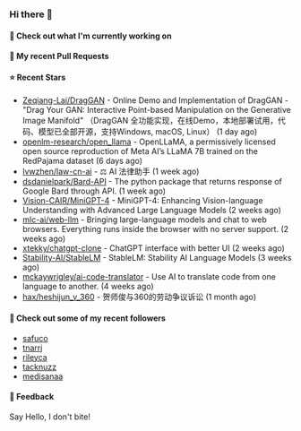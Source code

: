 ### Hi there 👋

#### 👷 Check out what I'm currently working on

#### 🔨 My recent Pull Requests


#### ⭐ Recent Stars

- [Zeqiang-Lai/DragGAN](https://github.com/Zeqiang-Lai/DragGAN) - Online Demo and Implementation of DragGAN - &#34;Drag Your GAN: Interactive Point-based Manipulation on the Generative Image Manifold&#34; （DragGAN 全功能实现，在线Demo，本地部署试用，代码、模型已全部开源，支持Windows, macOS, Linux） (1 day ago)
- [openlm-research/open_llama](https://github.com/openlm-research/open_llama) - OpenLLaMA, a permissively licensed open source reproduction of Meta AI’s LLaMA 7B trained on the RedPajama dataset (6 days ago)
- [lvwzhen/law-cn-ai](https://github.com/lvwzhen/law-cn-ai) - ⚖️ AI 法律助手 (1 week ago)
- [dsdanielpark/Bard-API](https://github.com/dsdanielpark/Bard-API) - The python package that returns response of Google Bard through API. (1 week ago)
- [Vision-CAIR/MiniGPT-4](https://github.com/Vision-CAIR/MiniGPT-4) - MiniGPT-4: Enhancing Vision-language Understanding with Advanced Large Language Models (2 weeks ago)
- [mlc-ai/web-llm](https://github.com/mlc-ai/web-llm) - Bringing large-language models and chat to web browsers. Everything runs inside the browser with no server support. (2 weeks ago)
- [xtekky/chatgpt-clone](https://github.com/xtekky/chatgpt-clone) - ChatGPT interface with better UI  (2 weeks ago)
- [Stability-AI/StableLM](https://github.com/Stability-AI/StableLM) - StableLM: Stability AI Language Models (3 weeks ago)
- [mckaywrigley/ai-code-translator](https://github.com/mckaywrigley/ai-code-translator) - Use AI to translate code from one language to another. (4 weeks ago)
- [hax/heshijun_v_360](https://github.com/hax/heshijun_v_360) - 贺师俊与360的劳动争议诉讼 (1 month ago)

#### 👯 Check out some of my recent followers

- [safuco](https://github.com/safuco)
- [tnarrj](https://github.com/tnarrj)
- [rileyca](https://github.com/rileyca)
- [tacknuzz](https://github.com/tacknuzz)
- [medisanaa](https://github.com/medisanaa)

#### 💬 Feedback

Say Hello, I don't bite!